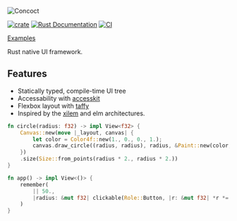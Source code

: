 ![Concoct](https://github.com/matthunz/viewbuilder/blob/main/logo.png?raw=true)

[![crate](https://img.shields.io/crates/v/concoct.svg)](https://crates.io/crates/concoct)
[![Rust Documentation](https://img.shields.io/badge/api-rustdoc-blue.svg)](https://concoct-rs.github.io/concoct/)
[![CI](https://github.com/matthunz/concoct/actions/workflows/rust.yml/badge.svg)](https://github.com/matthunz/concoct/actions/workflows/rust.yml)

[Examples](https://github.com/concoct-rs/concoct/tree/main/examples)

Rust native UI framework.

## Features
- Statically typed, compile-time UI tree
- Accessability with [accesskit](https://github.com/AccessKit/accesskit)
- Flexbox layout with [taffy](https://github.com/DioxusLabs/taffy)
- Inspired by the [xilem](https://github.com/linebender/xilem) and elm architectures.

```rust
fn circle(radius: f32) -> impl View<f32> {
    Canvas::new(move |_layout, canvas| {
        let color = Color4f::new(1., 0., 0., 1.);
        canvas.draw_circle((radius, radius), radius, &Paint::new(color, None));
    })
    .size(Size::from_points(radius * 2., radius * 2.))
}

fn app() -> impl View<()> {
    remember(
        || 50.,
        |radius: &mut f32| clickable(Role::Button, |r: &mut f32| *r *= 2., circle(*radius)),
    )
}
```

